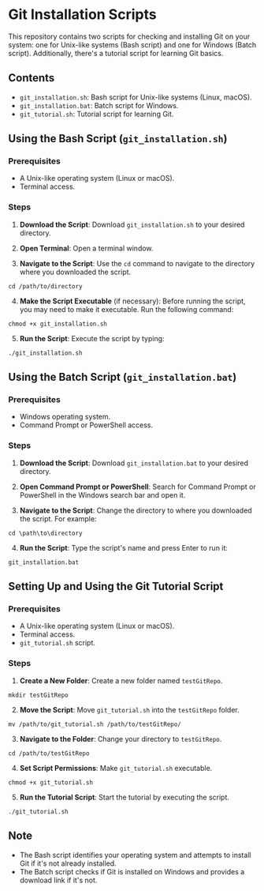 # Git Installation Scripts

This repository contains two scripts for checking and installing Git on your system: one for Unix-like systems (Bash script) and one for Windows (Batch script). Additionally, there's a tutorial script for learning Git basics.

## Contents
- `git_installation.sh`: Bash script for Unix-like systems (Linux, macOS).
- `git_installation.bat`: Batch script for Windows.
- `git_tutorial.sh`: Tutorial script for learning Git.

## Using the Bash Script (`git_installation.sh`)

### Prerequisites
- A Unix-like operating system (Linux or macOS).
- Terminal access.

### Steps
1. **Download the Script**:
   Download `git_installation.sh` to your desired directory.

2. **Open Terminal**:
   Open a terminal window.

3. **Navigate to the Script**:
   Use the `cd` command to navigate to the directory where you downloaded the script.

```
cd /path/to/directory
```


4. **Make the Script Executable** (if necessary):
Before running the script, you may need to make it executable. Run the following command:


```
chmod +x git_installation.sh
```


5. **Run the Script**:
Execute the script by typing:

```
./git_installation.sh
```


## Using the Batch Script (`git_installation.bat`)

### Prerequisites
- Windows operating system.
- Command Prompt or PowerShell access.

### Steps
1. **Download the Script**:
Download `git_installation.bat` to your desired directory.

2. **Open Command Prompt or PowerShell**:
Search for Command Prompt or PowerShell in the Windows search bar and open it.

3. **Navigate to the Script**:
Change the directory to where you downloaded the script. For example:

```
cd \path\to\directory
```


4. **Run the Script**:
Type the script's name and press Enter to run it:

```
git_installation.bat
```


## Setting Up and Using the Git Tutorial Script

### Prerequisites
- A Unix-like operating system (Linux or macOS).
- Terminal access.
- `git_tutorial.sh` script.

### Steps
1. **Create a New Folder**:
Create a new folder named `testGitRepo`.

```
mkdir testGitRepo
```


2. **Move the Script**:
Move `git_tutorial.sh` into the `testGitRepo` folder.

```
mv /path/to/git_tutorial.sh /path/to/testGitRepo/
```


3. **Navigate to the Folder**:
Change your directory to `testGitRepo`.

```
cd /path/to/testGitRepo
```


4. **Set Script Permissions**:
Make `git_tutorial.sh` executable.

```
chmod +x git_tutorial.sh
```


5. **Run the Tutorial Script**:
Start the tutorial by executing the script.

```
./git_tutorial.sh
```


## Note
- The Bash script identifies your operating system and attempts to install Git if it's not already installed.
- The Batch script checks if Git is installed on Windows and provides a download link if it's not.
